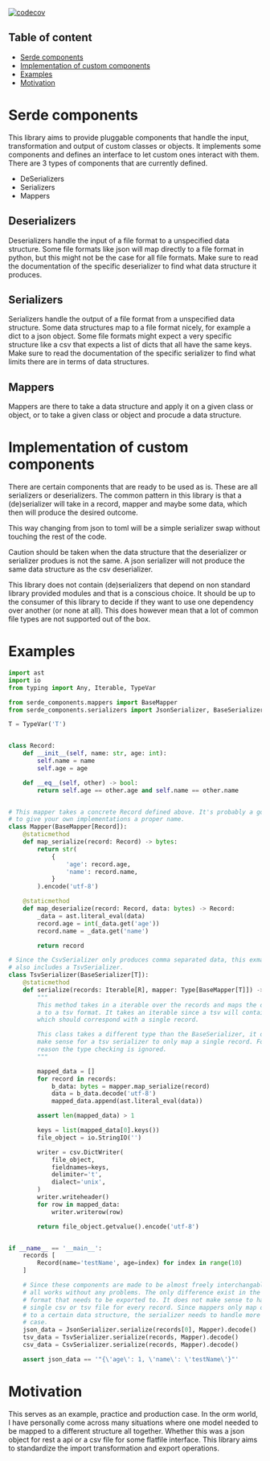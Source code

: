 [![codecov](https://codecov.io/gh/MitchellBerend/serde_components/branch/master/graph/badge.svg?token=Yh8LDG6KTt)](https://codecov.io/gh/MitchellBerend/serde_components)

Table of content
---

- [Serde components](#serde-components)
- [Implementation of custom components](#implementation-of-custom-components)
- [Examples](#examples)
- [Motivation](#motivation)

# Serde components

This library aims to provide pluggable components that handle the input,
transformation and output of custom classes or objects. It implements some
components and defines an interface to let custom ones interact with them. There
are 3 types of components that are currently defined.

 - DeSerializers
 - Serializers
 - Mappers

## Deserializers

Deserializers handle the input of a file format to a unspecified data structure.
Some file formats like json will map directly to a file format in python, but
this might not be the case for all file formats. Make sure to read the
documentation of the specific deserializer to find what data structure it
produces.

## Serializers

Serializers handle the output of a file format from a unspecified data
structure. Some data structures map to a file format nicely, for example a dict
to a json object. Some file formats might expect a very specific structure like
a csv that expects a list of dicts that all have the same keys. Make sure to
read the documentation of the specific serializer to find what limits there
are in terms of data structures.

## Mappers

Mappers are there to take a data structure and apply it on a given class or
object, or to take a given class or object and procude a data structure.

# Implementation of custom components

There are certain components that are ready to be used as is. These are all
serializers or deserializers. The common pattern in this library is that a
(de)serializer will take in a record, mapper and maybe some data, which then
will produce the desired outcome.

This way changing from json to toml will be a simple serializer swap without
touching the rest of the code.

Caution should be taken when the data structure that the deserializer or
serializer produes is not the same. A json serializer will not produce the same
data structure as the csv deserializer.

This library does not contain (de)serializers that depend on non standard
library provided modules and that is a conscious choice. It should be up to the
consumer of this library to decide if they want to use one dependency over
another (or none at all). This does however mean that a lot of common file types
are not supported out of the box.

# Examples

```python
import ast
import io
from typing import Any, Iterable, TypeVar

from serde_components.mappers import BaseMapper
from serde_components.serializers import JsonSerializer, BaseSerializer

T = TypeVar('T')


class Record:
    def __init__(self, name: str, age: int):
        self.name = name
        self.age = age

    def __eq__(self, other) -> bool:
        return self.age == other.age and self.name == other.name


# This mapper takes a concrete Record defined above. It's probably a good idea
# to give your own implementations a proper name.
class Mapper(BaseMapper[Record]):
    @staticmethod
    def map_serialize(record: Record) -> bytes:
        return str(
            {
                'age': record.age,
                'name': record.name,
            }
        ).encode('utf-8')

    @staticmethod
    def map_deserialize(record: Record, data: bytes) -> Record:
        _data = ast.literal_eval(data)
        record.age = int(_data.get('age'))
        record.name = _data.get('name')

        return record

# Since the CsvSerializer only produces comma separated data, this exmaple
# also includes a TsvSerializer.
class TsvSerializer(BaseSerializer[T]):
    @staticmethod
    def serialize(records: Iterable[R], mapper: Type[BaseMapper[T]]) -> bytes:
        """
        This method takes in a iterable over the records and maps the data from
        a to a tsv format. It takes an iterable since a tsv will contain rows
        which should correspond with a single record.

        This class takes a different type than the BaseSerializer, it does not
        make sense for a tsv serializer to only map a single record. For this
        reason the type checking is ignored.
        """

        mapped_data = []
        for record in records:
            b_data: bytes = mapper.map_serialize(record)
            data = b_data.decode('utf-8')
            mapped_data.append(ast.literal_eval(data))

        assert len(mapped_data) > 1

        keys = list(mapped_data[0].keys())
        file_object = io.StringIO('')

        writer = csv.DictWriter(
            file_object,
            fieldnames=keys,
            delimiter='t',
            dialect='unix',
        )
        writer.writeheader()
        for row in mapped_data:
            writer.writerow(row)

        return file_object.getvalue().encode('utf-8')


if __name__ == '__main__':
    records [
        Record(name='testName', age=index) for index in range(10)
    ]

    # Since these components are made to be almost freely interchangable, this
    # all works without any problems. The only difference exist in the file
    # format that needs to be exported to. It does not make sense to have a
    # single csv or tsv file for every record. Since mappers only map one record
    # to a certain data structure, the serializer needs to handle more than one
    # case.
    json_data = JsonSerializer.serialize(records[0], Mapper).decode()
    tsv_data = TsvSerializer.serialize(records, Mapper).decode()
    csv_data = CsvSerializer.serialize(records, Mapper).decode()

    assert json_data == '"{\'age\': 1, \'name\': \'testName\'}"'
```

# Motivation

This serves as an example, practice and production case. In the orm world, I
have personally come across many situations where one model needed to be mapped
to a different structure all together. Whether this was a json object for rest a
api or a csv file for some flatfile interface. This library aims to standardize
the import transformation and export operations.
